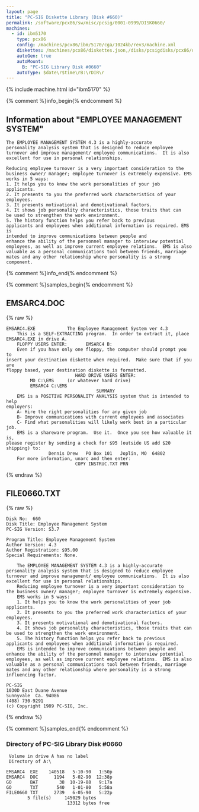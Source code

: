 ```yaml
---
layout: page
title: "PC-SIG Diskette Library (Disk #660)"
permalink: /software/pcx86/sw/misc/pcsig/0001-0999/DISK0660/
machines:
  - id: ibm5170
    type: pcx86
    config: /machines/pcx86/ibm/5170/cga/1024kb/rev3/machine.xml
    diskettes: /machines/pcx86/diskettes.json,/disks/pcsigdisks/pcx86/diskettes.json
    autoGen: true
    autoMount:
      B: "PC-SIG Library Disk #0660"
    autoType: $date\r$time\rB:\rDIR\r
---
```


{% include machine.html id="ibm5170" %}

{% comment %}info_begin{% endcomment %}

## Information about "EMPLOYEE MANAGEMENT SYSTEM"

    The EMPLOYEE MANAGEMENT SYSTEM 4.3 is a highly-accurate
    personality analysis system that is designed to reduce employee
    turnover and improve management/ employee communications.  It is also
    excellent for use in personal relationships.
    
    Reducing employee turnover is a very important consideration to the
    business owner/ manager; employee turnover is extremely expensive. EMS
    works in 5 ways:
    1. It helps you to know the work personalities of your job
    applicants.
    2. It presents to you the preferred work characteristics of your
    employees.
    3. It presents motivational and demotivational factors.
    4. It shows job personality characteristics, those traits that can
    be used to strengthen the work environment.
    5. The history function helps you refer back to previous
    applicants and employees when additional information is required. EMS is
    intended to improve communications between people and
    enhance the ability of the personnel manager to interview potential
    employees, as well as improve current employee relations.  EMS is also
    valuable as a personal communications tool between friends, marriage
    mates and any other relationship where personality is a strong
    component.
{% comment %}info_end{% endcomment %}

{% comment %}samples_begin{% endcomment %}

## EMSARC4.DOC

{% raw %}
```
EMSARC4.EXE            The Employee Management System ver 4.3
    This is a SELF-EXTRACTING program.  In order to extract it, place 
EMSARC4.EXE in drive A.  
    FLOPPY USERS ENTER:       EMSARC4 B:
    Even if you have only one floppy, the computer should prompt you to 
insert your destination diskette when required.  Make sure that if you are 
floppy based, your destination diskette is formatted.  
                          HARD DRIVE USERS ENTER:   
         MD C:\EMS     (or whatever hard drive)
         EMSARC4 C:\EMS  
                                  SUMMARY
    EMS is a POSITIVE PERSONALITY ANALYSIS system that is intended to help 
employers: 
    A- Hire the right personalities for any given job
    B- Improve communications with current employees and associates
    C- Find what personalities will likely work best in a particular job.
    EMS is a shareware program.  Use it.  Once you see how valuable it is, 
please register by sending a check for $95 (outside US add $20 shipping) to: 
                Dennis Drew   PO Box 101   Joplin, MO  64802
    For more information, unarc and then enter:    
                          COPY INSTRUC.TXT PRN 
```
{% endraw %}

## FILE0660.TXT

{% raw %}
```
Disk No:  660                                                           
Disk Title: Employee Management System                                  
PC-SIG Version: S3.7                                                    
                                                                        
Program Title: Employee Management System                               
Author Version: 4.3                                                     
Author Registration: $95.00                                             
Special Requirements: None.                                             
                                                                        
    The EMPLOYEE MANAGEMENT SYSTEM 4.3 is a highly-accurate             
personality analysis system that is designed to reduce employee         
turnover and improve management/ employee communications.  It is also   
excellent for use in personal relationships.                            
    Reducing employee turnover is a very important consideration to     
the business owner/ manager; employee turnover is extremely expensive.  
    EMS works in 5 ways:                                                
    1. It helps you to know the work personalities of your job          
applicants.                                                             
    2. It presents to you the preferred work characteristics of your    
employees.                                                              
    3. It presents motivational and demotivational factors.             
    4. It shows job personality characteristics, those traits that can  
be used to strengthen the work environment.                             
    5. The history function helps you refer back to previous            
applicants and employees when additional information is required.       
    EMS is intended to improve communications between people and        
enhance the ability of the personnel manager to interview potential     
employees, as well as improve current employee relations.  EMS is also  
valuable as a personal communications tool between friends, marriage    
mates and any other relationship where personality is a strong          
influencing factor.                                                     
                                                                        
PC-SIG                                                                  
1030D East Duane Avenue                                                 
Sunnyvale  Ca. 94086                                                    
(408) 730-9291                                                          
(c) Copyright 1989 PC-SIG, Inc.                                         
```
{% endraw %}

{% comment %}samples_end{% endcomment %}

### Directory of PC-SIG Library Disk #0660

     Volume in drive A has no label
     Directory of A:\

    EMSARC4  EXE    140518   5-10-90   1:50p
    EMSARC4  DOC      1194   5-02-90  12:38p
    GO       BAT        38  10-19-88   9:17a
    GO       TXT       540   1-01-80   5:58a
    FILE0660 TXT      2739   6-05-90   5:22p
            5 file(s)     145029 bytes
                           13312 bytes free
